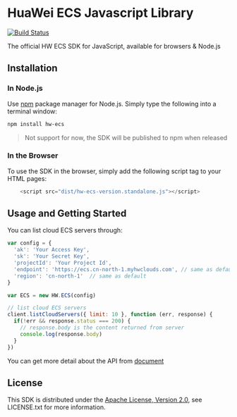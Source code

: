 # HuaWei ECS Javascript Library

[![Build Status](https://travis-ci.org/Huawei/eSDK_HWS_ECS_JS.svg?branch=master)](https://travis-ci.org/Huawei/eSDK_HWS_ECS_JS)

The official HW ECS SDK for JavaScript, available for browsers & Node.js

## Installation

### In Node.js

Use [npm](http://npmjs.org) package manager for Node.js. Simply type the following into a terminal window:

```bash
npm install hw-ecs
```

>Not support for now, the SDK will be published to npm when released

### In the Browser

To use the SDK in the browser, simply add the following script tag to your
HTML pages:

```Javascript
    <script src="dist/hw-ecs-version.standalone.js"></script>
```

## Usage and Getting Started

You can list cloud ECS servers through:

```Javascript
var config = {
  'ak': 'Your Access Key',
  'sk': 'Your Secret Key',
  'projectId': 'Your Project Id', 
  'endpoint': 'https://ecs.cn-north-1.myhwclouds.com', // same as default
  'region': 'cn-north-1'  // same as default
}

var ECS = new HW.ECS(config)

// list cloud ECS servers
client.listCloudServers({ limit: 10 }, function (err, response) {
  if(!err && response.status === 200) {
    // response.body is the content returned from server
    console.log(response.body) 
  }
})
```

You can get more detail about the API from [document](https://support.hwclouds.com/api-ecs/zh-cn_topic_0020212657.html)

## License

This SDK is distributed under the [Apache License, Version 2.0](http://www.apache.org/licenses/LICENSE-2.0), see LICENSE.txt for more information.

